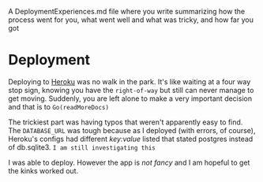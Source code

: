 A DeploymentExperiences.md file where you write summarizing how the process went for you, what went well and what was tricky, and how far you got

# Deployment
Deploying to <u>Heroku</u> was no walk in the park. It's like waiting at a four way stop sign, knowing you have the ```right-of-way``` but still can never manage to get moving. Suddenly, you are left alone to make a very important decision and that is to ```Go(readMoreDocs)```

The trickiest part was having typos that weren't apparently easy to find. The ```DATABASE_URL``` was tough because as I deployed (with errors, of course), Heroku's configs had different <i>key:value</i> listed that stated postgres instead of db.sqlite3. ```I am still investigating this```

I was able to deploy. However the app is <i>not fancy</i> and I am hopeful to get the kinks worked out.
